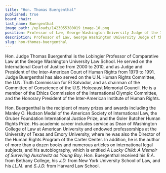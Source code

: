 ```yaml
---
title: "Hon. Thomas Buergenthal"
published: true
board_chair:
last_name: Buergenthal
image_path: /uploads/1423055380019_image-10.png
position: Professor of Law, George Washington University Judge of the International Court of Justice (2000 - 10)
description: Professor of Law, George Washington University Judge of the International Court of Justice (2000 - 10)
slug: hon-thomas-buergenthal
---
```


Hon. Judge Thomas Buergenthal is the Lobingier Professor of Comparative Law at the George Washington University Law School. He served on the International Court of Justice from 2000 to 2010, and as Judge and President of the Inter-American Court of Human Rights from 1979 to 1991. Judge Buergenthal has also served on the U.N. Human Rights Committee, the U.N. Truth Commission for El Salvador, and as chairman of the Committee of Conscience of the U.S. Holocaust Memorial Council. He is a member of the Ethics Commission of the International Olympic Committee, and the Honorary President of the Inter-American Institute of Human Rights.

Hon. Buergenthal is the recipient of many prizes and awards including the Manley O. Hudson Medal of the American Society of International Law, the Gruber Foundation International Justice Prize, and the Goler Butcher Human Rights Prize. His academic career includes service as Dean of Washington College of Law at American University and endowed professorships at the University of Texas and Emory University, where he was also the Director of the Human Rights Program of the Carter Center. In addition, he is the author of more than a dozen books and numerous articles on international legal subjects, and his autobiography, which is entitled _A Lucky Child: A Memoir of Surviving Auschwitz as Young Boy_. Hon. Buergenthal received his _B.A._ from Bethany College, his _J.D._ from New York University School of Law, and his _LL.M._ and _S.J.D._ from Harvard Law School.

